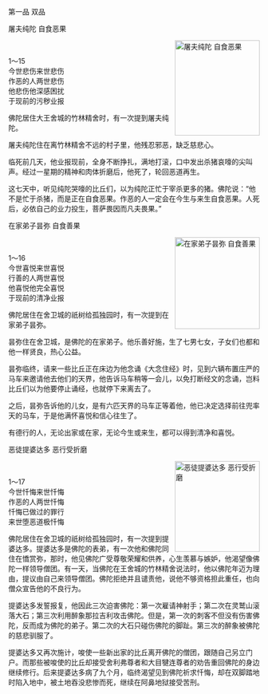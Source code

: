 第一品 双品

屠夫纯陀 自食恶果

<div class="e2">
<img src="images/fjj-06-1.jpg" width="170" height="191" align="right" alt="屠夫纯陀 自食恶果"/>
<div>
<p>&nbsp;</p> <p>1～15 <br>
 今世悲伤来世悲伤<br>
 作恶的人两世悲伤<br>
 他悲伤他深感困扰<br>
 于现前的污秽业报</p>
</div>
</div>

佛陀居住大王舍城的竹林精舍时，有一次提到屠夫纯陀。

屠夫纯陀住在离竹林精舍不远的村子里，他残忍邪恶，缺乏慈悲心。

临死前几天，他业报现前，全身不断挣扎，满地打滚，口中发出杀猪哀嚎的尖叫声。经过一星期的精神和肉体折磨后，他死了，轮回恶道再生。

这七天中，听见纯陀哭嚎的比丘们，以为纯陀正忙于宰杀更多的猪。佛陀说：“他不是忙于杀猪，而是正在自食恶果。作恶的人一定会在今生与来生自食恶果。人死后，必依自己的业力投生，菩萨畏因而凡夫畏果。”

在家弟子昙弥 自食善果

<div class="e2">
<img src="images/fjj-06-2.jpg" width="170" height="184" align="right" alt="在家弟子昙弥 自食善果"/>
<div>
<br>
 <p> 1～16<br>
 今世喜悦来世喜悦 <br>
 行善的人两世喜悦<br>
 他喜悦他完全喜悦 <br>
 于现前的清净业报</p>
</div>
</div>

佛陀居住在舍卫城的祇树给孤独园时，有一次提到在家弟子昙弥。

昙弥住在舍卫城，是佛陀的在家弟子。他乐善好施，生了七男七女，子女们也都和他一样贤良，热心公益。

昙弥临终，请来一些比丘正在床边为他念诵《大念住经》时，见到六辆布置庄严的马车来邀请他去他们的天界，他告诉马车稍等一会儿，以免打断经文的念诵，岂料比丘们以为他要停止诵经，也就停下来离去了。

之后，昙弥告诉他的儿女，是有六匹天界的马车正等着他，他已决定选择前往兜率天的马车，于是他满怀喜悦和信心往生了。

有德行的人，无论出家或在家，无论今生或来生，都可以得到清净和喜悦。

恶徒提婆达多 恶行受折磨

<div class="e2">
<img src="images/fjj-06-3.jpg" width="170" height="182" align="right" alt="恶徒提婆达多 恶行受折磨"/>
<div>
<p>&nbsp;</p> <p>1～17 <br>
 今世忏悔来世忏悔<br>
 作恶的人两世忏悔<br>
 忏悔已做过的罪行<br>
 来世堕恶道极忏悔</p>
</div>
</div>

佛陀居住在舍卫城的祇树给孤独园时，有一次提到提婆达多。提婆达多是佛陀的表弟，有一次他和佛陀同住在憍赏弥，那时，他见佛陀广受尊敬荣耀和供养，心生羡慕与嫉妒，他渴望像佛陀一样领导僧团。有一天，当佛陀在王舍城的竹林精舍说法时，他以佛陀年迈为理由，提议由自己来领导僧团。佛陀拒绝并且谴责他，说他不够资格担此重任，也向僧众宣告他的不良行为。

提婆达多发誓报复，他因此三次迫害佛陀：第一次雇请神射手；第二次在灵鹫山滚落大石；第三次利用醉象那拉吉利攻击佛陀。但是，第一次的刺客不但没有伤害佛陀，反而成为佛陀的弟子。第二次的大石只碰伤佛陀的脚趾。第三次的醉象被佛陀的慈悲驯服了。

提婆达多又再次施计，唆使一些新出家的比丘离开佛陀的僧团，跟随自己另立门户。而那些被唆使的比丘却接受舍利弗尊者和大目犍连尊者的劝告重回佛陀的身边继续修行。后来提婆达多病了九个月，临终渴望见到佛陀祈求忏悔，却在双脚踏地时陷入地中，被土地吞没悲惨而死，继续在阿鼻地狱接受苦刑。
